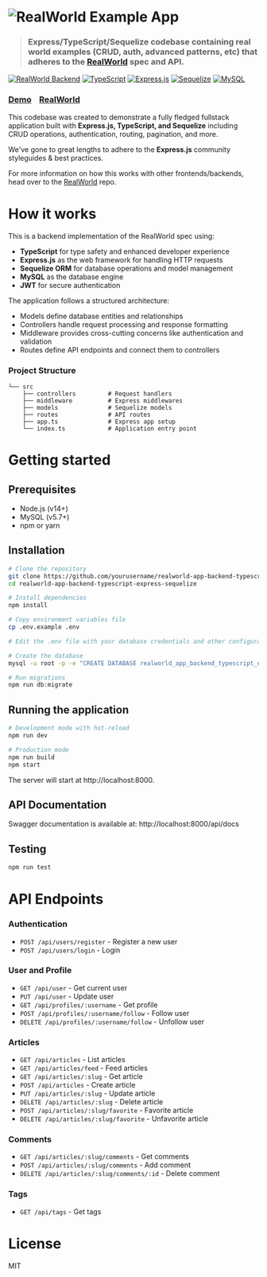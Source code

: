 # ![RealWorld Example App](https://raw.githubusercontent.com/gothinkster/realworld/master/media/realworld.png)

> ### Express/TypeScript/Sequelize codebase containing real world examples (CRUD, auth, advanced patterns, etc) that adheres to the [RealWorld](https://github.com/gothinkster/realworld) spec and API.

[![RealWorld Backend](https://img.shields.io/badge/realworld-backend-%23783578.svg)](http://realworld.io)
[![TypeScript](https://img.shields.io/badge/TypeScript-5.2-blue)](https://www.typescriptlang.org/)
[![Express.js](https://img.shields.io/badge/Express-4.18-green)](https://expressjs.com/)
[![Sequelize](https://img.shields.io/badge/Sequelize-6.33-orange)](https://sequelize.org/)
[![MySQL](https://img.shields.io/badge/MySQL-8.0-blue)](https://www.mysql.com/)

### [Demo](https://demo.realworld.io/)&nbsp;&nbsp;&nbsp;&nbsp;[RealWorld](https://github.com/gothinkster/realworld)


This codebase was created to demonstrate a fully fledged fullstack application built with **Express.js, TypeScript, and Sequelize** including CRUD operations, authentication, routing, pagination, and more.

We've gone to great lengths to adhere to the **Express.js** community styleguides & best practices.

For more information on how this works with other frontends/backends, head over to the [RealWorld](https://github.com/gothinkster/realworld) repo.


# How it works

This is a backend implementation of the RealWorld spec using:

- **TypeScript** for type safety and enhanced developer experience
- **Express.js** as the web framework for handling HTTP requests
- **Sequelize ORM** for database operations and model management
- **MySQL** as the database engine
- **JWT** for secure authentication

The application follows a structured architecture:

- Models define database entities and relationships
- Controllers handle request processing and response formatting
- Middleware provides cross-cutting concerns like authentication and validation
- Routes define API endpoints and connect them to controllers

### Project Structure

```
└── src
    ├── controllers         # Request handlers
    ├── middleware          # Express middlewares
    ├── models              # Sequelize models
    ├── routes              # API routes
    ├── app.ts              # Express app setup
    └── index.ts            # Application entry point
```

# Getting started

## Prerequisites

- Node.js (v14+)
- MySQL (v5.7+)
- npm or yarn

## Installation

```bash
# Clone the repository
git clone https://github.com/yourusername/realworld-app-backend-typescript-express-sequelize.git
cd realworld-app-backend-typescript-express-sequelize

# Install dependencies
npm install

# Copy environment variables file
cp .env.example .env

# Edit the .env file with your database credentials and other configurations

# Create the database
mysql -u root -p -e "CREATE DATABASE realworld_app_backend_typescript_express_sequelize;"

# Run migrations
npm run db:migrate
```

## Running the application

```bash
# Development mode with hot-reload
npm run dev

# Production mode
npm run build
npm start
```

The server will start at http://localhost:8000.

## API Documentation

Swagger documentation is available at: http://localhost:8000/api/docs

## Testing

```bash
npm run test
```

# API Endpoints

### Authentication
- `POST /api/users/register` - Register a new user
- `POST /api/users/login` - Login

### User and Profile
- `GET /api/user` - Get current user
- `PUT /api/user` - Update user
- `GET /api/profiles/:username` - Get profile
- `POST /api/profiles/:username/follow` - Follow user
- `DELETE /api/profiles/:username/follow` - Unfollow user

### Articles
- `GET /api/articles` - List articles
- `GET /api/articles/feed` - Feed articles
- `GET /api/articles/:slug` - Get article
- `POST /api/articles` - Create article
- `PUT /api/articles/:slug` - Update article
- `DELETE /api/articles/:slug` - Delete article
- `POST /api/articles/:slug/favorite` - Favorite article
- `DELETE /api/articles/:slug/favorite` - Unfavorite article

### Comments
- `GET /api/articles/:slug/comments` - Get comments
- `POST /api/articles/:slug/comments` - Add comment
- `DELETE /api/articles/:slug/comments/:id` - Delete comment

### Tags
- `GET /api/tags` - Get tags

# License

MIT
